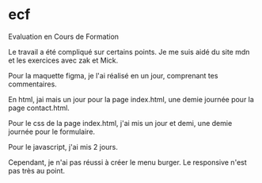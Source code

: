 # ecf
Evaluation en Cours de Formation

Le travail a été compliqué sur certains points.
Je me suis aidé du site mdn et les exercices avec zak et Mick.

Pour la maquette figma, je l'ai réalisé en un jour, comprenant tes commentaires.

En html, jai mais un jour pour la page index.html, une demie journée pour la page contact.html.

Pour le css de la page index.html, j'ai mis un jour et demi, une demie journée pour le formulaire.

Pour le javascript, j'ai mis 2 jours.

Cependant, je n'ai pas réussi à créer le menu burger.
Le responsive n'est pas très au point.